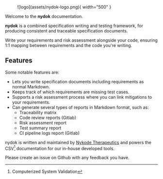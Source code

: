 <figure markdown>
  ![logo](assets/nydok-logo.png){ width="500" }
</figure>


Welcome to the **nydok** documentation.

**nydok** is a combined specification writing and testing framework, for producing consistent and traceable specification documents.

Write your requirements and risk assessment alongside your code, ensuring 1:1 mapping between requirements and the code you're writing.

## Features

Some notable features are:

- Lets you write specification documents including requirements as normal Markdown.
- Keeps track of which requirements are missing test cases.
- Supports a risk assessment process where you can link mitigations to your requirements.
- Can generate several types of reports in Markdown format, such as:
    - Traceability matrix
    - Code review reports (Gitlab)
    - Risk assessment report
    - Test summary report
    - CI pipeline logs report (Gitlab)


nydok is written and maintained by [Nykode Therapeutics](https://nykode.com/) and powers the CSV[^2] documentation for our in-house developed tools.

Please create an issue on Github with any feedback you have.


[^1]: Through it's support for JUnit XML reports more or less any language is supported.
[^2]: Computerized System Validation
